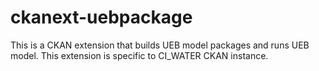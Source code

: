 ckanext-uebpackage
==================

This is a CKAN extension that builds UEB model packages and runs UEB model. This extension is specific to CI_WATER CKAN instance.
